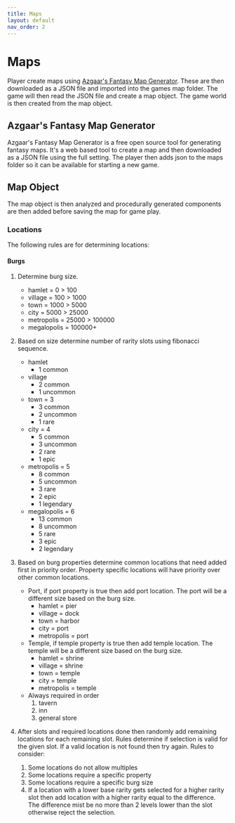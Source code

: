```yaml
---
title: Maps
layout: default
nav_order: 2
---
```

# Maps

Player create maps using [Azgaar's Fantasy Map Generator](https://azgaar.github.io/Fantasy-Map-Generator/). These are then downloaded as a JSON file and imported into the games map folder. The game will then read the JSON file and create a map object. The game world is then created from the map object.

## Azgaar's Fantasy Map Generator

Azgaar's Fantasy Map Generator is a free open source tool for generating fantasy maps. It's a web based tool to create a map and then downloaded as a JSON file using the full setting. The player then adds json to the maps folder so it can be available for starting a new game.

## Map Object

The map object is then analyzed and procedurally generated components are then added before saving the map for game play.

### Locations

The following rules are for determining locations:

#### Burgs

1. Determine burg size.
   - hamlet = 0 > 100
   - village = 100 > 1000
   - town = 1000 > 5000
   - city = 5000 > 25000
   - metropolis = 25000 > 100000
   - megalopolis = 100000+
  
2. Based on size determine number of rarity slots using fibonacci sequence.
   - hamlet
     - 1 common
   - village
     - 2 common
     - 1 uncommon
   - town = 3
     - 3 common
     - 2 uncommon
     - 1 rare
   - city = 4
     - 5 common
     - 3 uncommon
     - 2 rare
     - 1 epic
   - metropolis = 5
     - 8 common
     - 5 uncommon
     - 3 rare
     - 2 epic
     - 1 legendary
   - megalopolis = 6
     - 13 common
     - 8 uncommon
     - 5 rare
     - 3 epic
     - 2 legendary

3. Based on burg properties determine common locations that need added first in priority order. Property specific locations will have priority over other common locations.
    - Port, if port property is true then add port location. The port will be a different size based on the burg size.
      - hamlet = pier
      - village = dock
      - town = harbor
      - city = port
      - metropolis = port
    - Temple, if temple property is true then add temple location. The temple will be a different size based on the burg size.
      - hamlet = shrine
      - village = shrine
      - town = temple
      - city = temple
      - metropolis = temple
    - Always required in order
      1. tavern
      2. inn
      3. general store

4. After slots and required locations done then randomly add remaining locations for each remaining slot. Rules determine if selection is valid for the given slot. If a valid location is not found then try again. Rules to consider:
   1. Some locations do not allow multiples
   2. Some locations require a specific property
   3. Some locations require a specific burg size
   4. If a location with a lower base rarity gets selected for a higher rarity slot then add location with a higher rarity equal to the difference. The difference mist be no more than 2 levels lower than the slot otherwise reject the selection.

